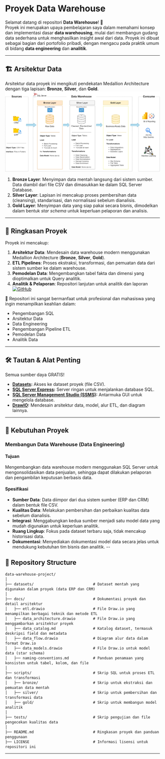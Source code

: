 # Proyek Data Warehouse

Selamat datang di repositori **Data Warehouse**! 🚀  
Proyek ini merupakan upaya pembelajaran saya dalam memahami konsep dan implementasi dasar **data warehousing**, mulai dari membangun gudang data sederhana untuk menghasilkan insight awal dari data. Proyek ini dibuat sebagai bagian dari portofolio pribadi, dengan mengacu pada praktik umum di bidang **data engineering** dan **analitik**.

---

## 🏗️ Arsitektur Data

Arsitektur data proyek ini mengikuti pendekatan Medallion Architecture dengan tiga lapisan: **Bronze**, **Silver**, dan **Gold**.
![Data Architecture](docs/data_architecture.png)

1. **Bronze Layer**: Menyimpan data mentah langsung dari sistem sumber. Data diambil dari file CSV dan dimasukkan ke dalam SQL Server Database.
2. **Silver Layer**: Lapisan ini mencakup proses pembersihan data (cleansing), standarisasi, dan normalisasi sebelum dianalisis.
3. **Gold Layer**: Menyimpan data yang siap pakai secara bisnis, dimodelkan dalam bentuk *star schema* untuk keperluan pelaporan dan analisis.

---

## 📖 Ringkasan Proyek

Proyek ini mencakup:

1. **Arsitektur Data**: Mendesain data warehouse modern menggunakan Medallion Architecture (**Bronze**, **Silver**, **Gold**).
2. **ETL Pipelines**: Proses ekstraksi, transformasi, dan pemuatan data dari sistem sumber ke dalam warehouse.
3. **Pemodelan Data**: Mengembangkan tabel fakta dan dimensi yang dioptimalkan untuk Query analitik.
4. **Analitik & Pelaporan**: Repositori lanjutan untuk analitik dan laporan [![GitHub](https://img.shields.io/badge/GitHub-181717?style=for-the-badge&logo=github&logoColor=white)](https://github.com/afrijalrasya/SQL-data-analytics-project)

🎯 Repositori ini sangat bermanfaat untuk profesional dan mahasiswa yang ingin menampilkan keahlian dalam:
- Pengembangan SQL
- Arsitektur Data
- Data Engineering  
- Pengembangan Pipeline ETL  
- Pemodelan Data  
- Analitik Data  

---

## 🛠️ Tautan & Alat Penting

Semua sumber daya GRATIS!
- **[Datasets](datasets/):** Akses ke dataset proyek (file CSV).
- **[SQL Server Express](https://www.microsoft.com/en-us/sql-server/sql-server-downloads):** Server ringan untuk menjalankan database SQL.
- **[SQL Server Management Studio (SSMS)](https://learn.microsoft.com/en-us/sql/ssms/download-sql-server-management-studio-ssms?view=sql-server-ver16):** Antarmuka GUI untuk mengelola database.
- **[DrawIO](https://www.drawio.com/):** Mendesain arsitektur data, model, alur ETL, dan diagram lainnya.
---

## 🚀 Kebutuhan Proyek

### Membangun Data Warehouse (Data Engineering)

#### Tujuan
Mengembangkan data warehouse modern menggunakan SQL Server untuk mengonsolidasikan data penjualan, sehingga dapat dilakukan pelaporan dan pengambilan keputusan berbasis data.

#### Spesifikasi
- **Sumber Data**: Data diimpor dari dua sistem sumber (ERP dan CRM) dalam bentuk file CSV.
- **Kualitas Data**: Melakukan pembersihan dan perbaikan kualitas data sebelum dianalisis.
- **Integrasi**: Menggabungkan kedua sumber menjadi satu model data yang mudah digunakan untuk keperluan analitik.
- **Ruang Lingkup**: Fokus pada dataset terbaru saja, tidak mencakup historisasi data.
- **Dokumentasi**: Menyediakan dokumentasi model data secara jelas untuk mendukung kebutuhan tim bisnis dan analitik.
--
## 📂 Repository Structure
```
data-warehouse-project/
│
├── datasets/                           # Dataset mentah yang digunakan dalam proyek (data ERP dan CRM)
│
├── docs/                               # Dokumentasi proyek dan detail arsitektur
│   ├── etl.drawio                      # File Draw.io yang menampilkan berbagai teknik dan metode ETL
│   ├── data_architecture.drawio        # File Draw.io yang menggambarkan arsitektur proyek
│   ├── data_catalog.md                 # Katalog dataset, termasuk deskripsi field dan metadata
│   ├── data_flow.drawio                # Diagram alur data dalam format Draw.io
│   ├── data_models.drawio              # File Draw.io untuk model data (star schema)
│   ├── naming-conventions.md           # Panduan penamaan yang konsisten untuk tabel, kolom, dan file
│
├── scripts/                            # Skrip SQL untuk proses ETL dan transformasi
│   ├── bronze/                         # Skrip untuk ekstraksi dan pemuatan data mentah
│   ├── silver/                         # Skrip untuk pembersihan dan transformasi data
│   ├── gold/                           # Skrip untuk membangun model analitik
│
├── tests/                              # Skrip pengujian dan file pengecekan kualitas data
│
├── README.md                           # Ringkasan proyek dan panduan penggunaan
├── LICENSE                             # Informasi lisensi untuk repositori ini

```
---
